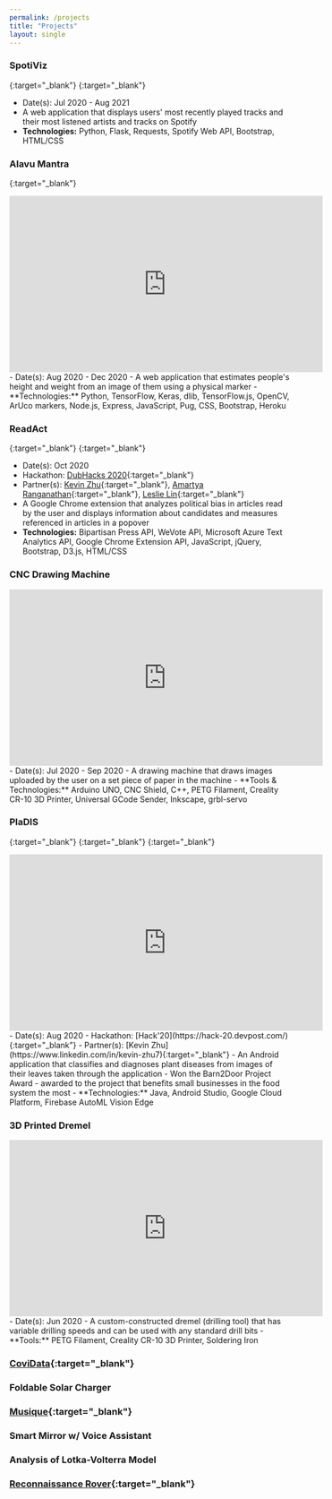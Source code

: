 ```yaml
---
permalink: /projects
title: "Projects"
layout: single
---
```


### SpotiViz
[<i class="fab fa-spotify"></i>](https://spotivizual.herokuapp.com/){:target="_blank"} [<i class="fab fa-github"></i>](https://github.com/abhishekbabu/spotiviz){:target="_blank"}
- Date(s): Jul 2020 - Aug 2021
- A web application that displays users' most recently played tracks and their most listened artists and tracks on Spotify
- **Technologies:** Python, Flask, Requests, Spotify Web API, Bootstrap, HTML/CSS

### Alavu Mantra
[<i class="fab fa-github"></i>](https://github.com/BreathOfHope/Anthropometry){:target="_blank"}
<iframe width="560" height="315" src="https://www.youtube.com/embed/SXS66NLWVTQ" title="YouTube video player" frameborder="0" allow="accelerometer; autoplay; clipboard-write; encrypted-media; gyroscope; picture-in-picture" allowfullscreen></iframe>
- Date(s): Aug 2020 - Dec 2020
- A web application that estimates people's height and weight from an image of them using a physical marker
- **Technologies:** Python, TensorFlow, Keras, dlib, TensorFlow.js, OpenCV, ArUco markers, Node.js, Express, JavaScript, Pug, CSS, Bootstrap, Heroku

### ReadAct
[<i class="fab fa-github"></i>](https://github.com/abhishekbabu/readact){:target="_blank"} [<i class="fab fa-dev"></i>](https://devpost.com/software/readact){:target="_blank"}
- Date(s): Oct 2020
- Hackathon: [DubHacks 2020](https://dubhacks-2020.devpost.com){:target="_blank"}
- Partner(s): [Kevin Zhu](https://www.linkedin.com/in/kevin-zhu7){:target="_blank"}, [Amartya Ranganathan](https://www.linkedin.com/in/amartyaranganathan){:target="_blank"}, [Leslie Lin](https://www.linkedin.com/in/leslie-lin){:target="_blank"}
- A Google Chrome extension that analyzes political bias in articles read by the user and displays information about candidates and measures referenced in articles in a popover
- **Technologies:** Bipartisan Press API, WeVote API, Microsoft Azure Text Analytics API, Google Chrome Extension API, JavaScript, jQuery, Bootstrap, D3.js, HTML/CSS


### CNC Drawing Machine
<iframe width="560" height="315" src="https://www.youtube.com/embed/fC6z2C1CR8M" title="YouTube video player" frameborder="0" allow="accelerometer; autoplay; clipboard-write; encrypted-media; gyroscope; picture-in-picture" allowfullscreen></iframe>
- Date(s): Jul 2020 - Sep 2020
- A drawing machine that draws images uploaded by the user on a set piece of paper in the machine
- **Tools & Technologies:** Arduino UNO, CNC Shield, C++, PETG Filament, Creality CR-10 3D Printer, Universal GCode Sender, Inkscape, grbl-servo

### PlaDIS
[<i class="fab fa-github"></i>](https://github.com/abhishekbabu/pladis){:target="_blank"} [<i class="fab fa-dev"></i>](https://devpost.com/software/pladis){:target="_blank"} [<i class="fab fa-kaggle"></i>](https://www.kaggle.com/saroz014/plant-diseases){:target="_blank"}
<iframe width="560" height="315" src="https://www.youtube.com/embed/MVBpWX9osu4" title="YouTube video player" frameborder="0" allow="accelerometer; autoplay; clipboard-write; encrypted-media; gyroscope; picture-in-picture" allowfullscreen></iframe>
- Date(s): Aug 2020
- Hackathon: [Hack'20](https://hack-20.devpost.com/){:target="_blank"}
- Partner(s): [Kevin Zhu](https://www.linkedin.com/in/kevin-zhu7){:target="_blank"}
- An Android application that classifies and diagnoses plant diseases from images of their leaves taken through the application
- Won the Barn2Door Project Award - awarded to the project that benefits small businesses in the food system the most
- **Technologies:** Java, Android Studio, Google Cloud Platform, Firebase AutoML Vision Edge

### 3D Printed Dremel
<iframe width="560" height="315" src="https://www.youtube.com/embed/TkzcDCdsDgQ" title="YouTube video player" frameborder="0" allow="accelerometer; autoplay; clipboard-write; encrypted-media; gyroscope; picture-in-picture" allowfullscreen></iframe>
- Date(s): Jun 2020
- A custom-constructed dremel (drilling tool) that has variable drilling speeds and can be used with any standard drill bits
- **Tools:** PETG Filament, Creality CR-10 3D Printer, Soldering Iron

### [CoviData](https://github.com/abhishekbabu/covidata){:target="_blank"}

### Foldable Solar Charger

### [Musique](https://github.com/abhishekbabu/musique){:target="_blank"}

### Smart Mirror w/ Voice Assistant

### Analysis of Lotka-Volterra Model

### [Reconnaissance Rover](https://github.com/abhishekbabu/reconnaissance-rover){:target="_blank"}